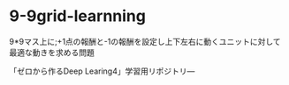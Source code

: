 # 9-9grid-learnning
9*9マス上に;+1点の報酬と-1の報酬を設定し上下左右に動くユニットに対して最適な動きを求める問題

「ゼロから作るDeep Learing4」学習用リポジトリ―
